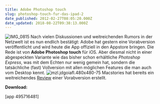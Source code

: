 ```yaml
---
title: Adobe Photoshop touch
slug: photoshop-touch-fur-das-ipad-2
date_published: 2012-02-27T08:05:20.000Z
date_updated: 2018-08-22T09:38:13.000Z
---
```


![IMG_0815](//picdump.thafaker.de/2012/02/IMG_0815.png)
Nach vielen Diskussionen und weitreichenden Rumors in der Netzwelt ist es nun endlich bestätigt: Adobe hat gestern eine Vorabversion veröffentlicht und wird heute die App offiziell in den Appstore bringen. Die Rede ist von **Adobe Photoshop touch** für iOS. Aber diesmal nicht in einer abgespeckten Variante wie das bisher schon erhältliche *Photoshop Express*, was mit dem Echten nur wenig gemein hat, sondern die tatsächliche (fast) Vollversion mit allen möglichen Features die man auch vom Desktop kennt.
![mzl.jdgoiafl.480x480-75](//picdump.thafaker.de/2012/02/mzl.jdgoiafl.480x480-75.jpg)
Macstories hat bereits ein weitreichendes [Review](http://www.macstories.net/reviews/adobe-photoshop-touch/) einer Vorabversion erstellt.

**Download:**

[app 495716481]
